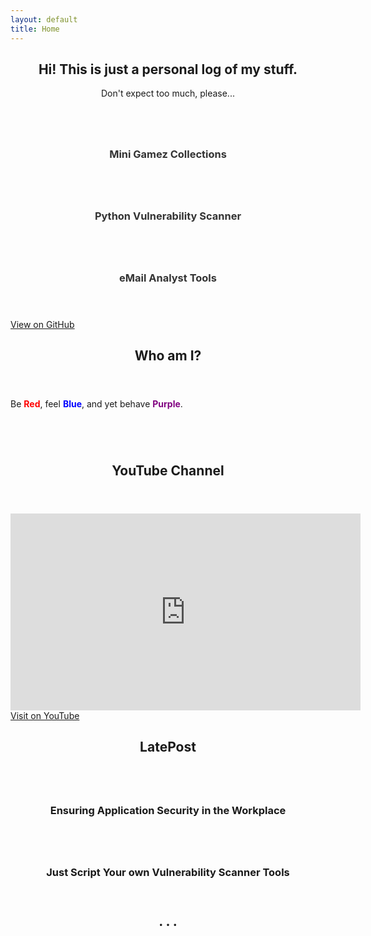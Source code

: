 ```yaml
---
layout: default
title: Home
---
```


<section id="home" class="one dark cover">
    <div class="container">
        <header>
            <h2 class="alt">Hi! This is just a personal log of my stuff.</h2>
            <p>Don't expect too much, please...</p>
        </header>
        <div class="row">
            <div class="col-4 col-12-mobile">
                <article class="item">
                    <a href="https://n4igme.github.io/gamze/" class="image fit"><img src="{{ '/images/MiniGameCollections.png' | relative_url }}" alt="" /></a>
                    <header>
                        <h3 style="color: #333;">Mini Gamez Collections</h3>
                    </header>
                </article>
            </div>
            <div class="col-4 col-12-mobile">
                <article class="item">
                    <a href="https://github.com/n4igme/pvascan/" class="image fit"><img src="{{ '/images/PythonVAScan.png' | relative_url }}" alt="" /></a>
                    <header>
                        <h3 style="color: #333;">Python Vulnerability Scanner</h3>
                    </header>
                </article>
            </div>
            <div class="col-4 col-12-mobile">
                <article class="item">
                    <a href="https://n4igme.github.io/emlize/" class="image fit"><img src="{{ '/images/eMailAnalysis.png' | relative_url }}" alt="" /></a>
                    <header>
                        <h3 style="color: #333;">eMail Analyst Tools</h3>
                    </header>
                </article>
            </div>
        </div>
        <footer>
            <a href="https://github.com/n4igme" class="icon brands fa-github-square"> View on GitHub</a>
        </footer>
    </div>
</section>

<section id="about" class="two">
    <div class="container">
        <header>
            <h2>Who am I?</h2>
        </header>
        <p>Be <b style="color: red;">Red</b>, feel <b style="color: blue;">Blue</b>, and yet behave <b style="color: purple;">Purple</b>.</p>
        <header>
            <h2></h2>
        </header>
        <a href="#" class="image featured"><img src="{{ '/images/unnamed.jpeg' | relative_url }}" alt="" /></a>
    </div>
</section>

<section id="content" class="three">
    <div class="container">
        <header>
            <h2>YouTube Channel</h2>
        </header>
    </div>
    <iframe width="560" height="315" src="https://www.youtube.com/embed/Dc5sQPeqo5w" frameborder="0" allowfullscreen></iframe><br/>
    <a href="https://www.youtube.com/channel/UCk8gNn8kHS0muE_d2jRuIpw" target="_blank" class="icon brands fa-youtube-square"> Visit on YouTube</a>
</section>

<section id="post" class="four">
    <div class="container">
        <header>
            <h2>LatePost</h2>
        </header>
        <div id="rss-feed"></div>
        <div id="pagination"></div>
        <header>
            <h2></h2>
        </header>        
        <div class="row">
            <div class="col-4 col-12-mobile">
                <article class="item">
                    <a href="https://pentestmag.com/ensuring-application-security-in-the-workplace/" class="image fit"><img src="https://pentestmag.com/wp-content/uploads/2023/12/hakin9_Application_Security_in_the_Workplace_30ff5068-8db4-4250-9f01-6724fd3bdde8.jpg" alt="" /></a>
                    <header>
                        <h3>Ensuring Application Security in the Workplace</h3>
                    </header>
                </article>
            </div>
            <div class="col-4 col-12-mobile">
                <article class="item">
                    <a href="https://pentestmag.com/just-script-your-own-vulnerability-scanner-tools/" class="image fit"><img src="https://pentestmag.com/wp-content/uploads/2024/06/hakin9_script_Vulnerability_Scanner_Tools_dabc7660-b484-464d-bf36-86b89cfb9f9b.jpg" alt="" /></a>
                    <header>
                        <h3>Just Script Your own Vulnerability Scanner Tools</h3>
                    </header>
                </article>
            </div>
        </div>
        <header>
            <h2>. . .</h2>
        </header>
    </div>
</section>

<script>
    document.addEventListener('DOMContentLoaded', function () {
        const sections = document.querySelectorAll('section');
        sections.forEach(section => section.style.display = 'none');

        function showSection(selectedId) {
            sections.forEach(section => {
                if (section.id === selectedId) {
                    section.style.display = 'block';
                } else {
                    section.style.display = 'none';
                }
            });
        }

        showSection('home');

        document.querySelectorAll('nav a').forEach(link => {
            link.addEventListener('click', function (e) {
                e.preventDefault();
                const targetId = this.getAttribute('href').substring(1);
                showSection(targetId);
            });
        });

        let allItems = [];
        let currentPage = 1;
        const itemsPerPage = 5;

        async function fetchRSSFeeds() {
            const feeds = [
                { url: 'https://medium.com/feed/@bibib', source: 'Medium' },
                { url: 'https://nbsc7.wordpress.com/feed', source: 'WordPress' },
                { url: 'https://kumelsnote.blogspot.com/feeds/posts/default?alt=rss', source: 'Blogspot' }
            ];

            for (const feed of feeds) {
                const rssToJsonUrl = `https://api.rss2json.com/v1/api.json?rss_url=${encodeURIComponent(feed.url)}`;

                try {
                    const response = await fetch(rssToJsonUrl);
                    if (!response.ok) {
                        throw new Error(`Failed to fetch feed from ${feed.source}`);
                    }
                    const data = await response.json();
                    const items = data.items.map(item => ({
                        title: item.title,
                        link: item.link,
                        pubDate: new Date(item.pubDate),
                        source: feed.source
                    }));
                    allItems = allItems.concat(items);
                } catch (error) {
                    console.error(`Error fetching ${feed.source} feed:`, error);
                    const feedContainer = document.getElementById('rss-feed');
                    if (feedContainer) {
                        feedContainer.innerHTML += `<p>Failed to load ${feed.source} feed.</p>`;
                    }
                }
            }

            // Sort by date
            allItems.sort((a, b) => b.pubDate - a.pubDate);

            // Display the first page
            displayPage(currentPage);
        }

        function displayPage(page) {
            const feedContainer = document.getElementById('rss-feed');
            feedContainer.innerHTML = ''; // Clear current content

            // Calculate the items to display on the current page
            const start = (page - 1) * itemsPerPage;
            const end = page * itemsPerPage;
            const itemsToShow = allItems.slice(start, end);

            if (itemsToShow.length) {
                itemsToShow.forEach(item => {
                    const feedItem = document.createElement('div');
                    feedItem.innerHTML = `
                        <h3>${item.pubDate.toLocaleDateString()} - ${item.source} | <a href="${item.link}" target="_blank">${item.title}</a></h3>
                    `;
                    feedContainer.appendChild(feedItem);
                });
            } else {
                feedContainer.innerHTML = 'No feed items available.';
            }

            // Update pagination controls
            updatePaginationControls(page);
        }

        function updatePaginationControls(page) {
            const paginationContainer = document.getElementById('pagination');
            paginationContainer.innerHTML = ''; // Clear existing controls

            const totalPages = Math.ceil(allItems.length / itemsPerPage);

            if (totalPages > 1) {
                if (page > 1) {
                    const prevButton = document.createElement('button');
                    prevButton.textContent = '<<';
                    prevButton.onclick = () => {
                        currentPage--;
                        displayPage(currentPage);
                    };
                    paginationContainer.appendChild(prevButton);
                }

                if (page < totalPages) {
                    const nextButton = document.createElement('button');
                    nextButton.textContent = '>>';
                    nextButton.onclick = () => {
                        currentPage++;
                        displayPage(currentPage);
                    };
                    paginationContainer.appendChild(nextButton);
                }
            }
        }

        fetchRSSFeeds();
    });
</script>
